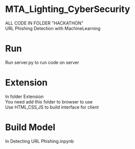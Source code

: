 # MTA_Lighting_CyberSecurity
ALL CODE IN FOLDER "HACKATHON"<br>
URL Phishing Detection with MachineLearning
# Run
Run server.py to run code on server
# Extension
In folder Extension <br>
You need add this folder to browser to use <br>
Use HTML,CSS,JS to build interface for client<br>
# Build Model
In Detecting URL Phishing.inpynb
